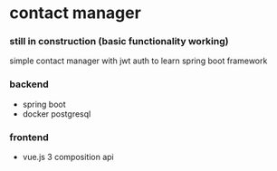 # contact manager
### still in construction (basic functionality working)
simple contact manager with jwt auth
to learn spring boot framework


### backend
- spring boot
- docker postgresql
### frontend
- vue.js 3 composition api

